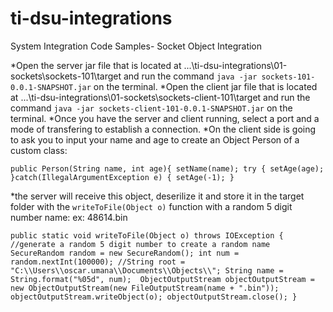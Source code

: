 # ti-dsu-integrations
System Integration Code Samples- Socket Object Integration

*Open the server jar file that is located at ...\ti-dsu-integrations\01-sockets\sockets-101\target and run the command  `java -jar sockets-101-0.0.1-SNAPSHOT.jar` on the terminal.
*Open the client jar file that is located at ...\ti-dsu-integrations\01-sockets\sockets-client-101\target and run the command  `java -jar sockets-client-101-0.0.1-SNAPSHOT.jar` on the terminal.
*Once you have the server and client running, select a port and a mode of transfering to establish a connection.
*On the client side is going to ask you to input your name and age to create an Object Person of a custom class:

`public Person(String name, int age){
		setName(name);
		try {
			setAge(age);
		}catch(IllegalArgumentException e) {
			setAge(-1);
		}`
    
*the server will receive this object, deserilize it and store it in the target folder with the `writeToFile(Object o)` function with a random 5 digit number name: ex: 48614.bin 
  
  `public static void writeToFile(Object o) throws IOException {
		//generate a random 5 digit number to create a random name
		SecureRandom random = new SecureRandom();
		int num = random.nextInt(100000);
		//String root = "C:\\Users\\oscar.umana\\Documents\\Objects\\";
		String name = String.format("%05d", num); 
		ObjectOutputStream objectOutputStream = new ObjectOutputStream(new FileOutputStream(name + ".bin"));
		objectOutputStream.writeObject(o);
		objectOutputStream.close();
	}`
